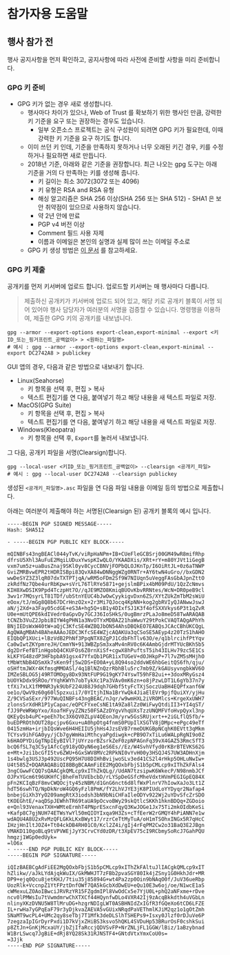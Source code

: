 # 참가자용 도움말

## 행사 참가 전
행사 공지사항을 먼저 확인하고, 공지사항에 따라 사전에 준비할 사항을 미리 준비합니다.

### GPG 키 준비
- GPG 키가 없는 경우 새로 생성합니다.
    - 행사마다 차이가 있으나, Web of Trust 를 확보하기 위한 행사인 만큼, 강력한 키 기준을 요구 또는 권장하는 경우도 있습니다.
        - 일부 오픈소스 프로젝트는 공식 구성원이 되려면 GPG 키가 필요한데, 이때 강력한 키 기준을 요구 하기도 합니다.
    - 이미 쓰던 키 인데, 기준을 만족하지 못하거나 너무 오래된 키긴 경우, 키를 수정하거나 필요하면 새로 만듭니다.
    - 2018년 기준, 아래와 같은 기준을 권장합니다. 최근 나오는 gpg 도구는 아래 기준을 거의 다 만족하는 키를 생성해 줍니다.
        - 키 길이는 최소 3072(3072 또는 4096)
        - 키 유형은 RSA and RSA 유형
        - 해싱 알고리즘은 SHA 256 이상(SHA 256 또는 SHA 512) - SHA1 은 보안 취약점이 있으므로 사용하지 않습니다.
        - 약 2년 안에 만료
        - PGP v4 버전 이상
        - Comment 필드 사용 자제
        - 이름과 이메일은 본인의 실명과 실제 많이 쓰는 이메일 주소로
    - GPG 키 생성 방법은 [이 문서](create-gpg-key.md) 를 참고하세요.

### GPG 키 제출

공개키를 먼저 키서버에 업로드 합니다. 업로드할 키서버는 매 행사마다 다릅니다.
> 제출하신 공개키가 키서버에 업로드 되어 있고, 해당 키로 공개키 블록이 서명 되어 있어야 행사 담당자가 여러분의 서명을 검증할 수 있습니다.
명령행을 이용하여, 제출한 GPG 키의 공개키를 내보냅니다.
```
gpg --armor --export-options export-clean,export-minimal --export <키ID_또는_핑거프린트_공백없이> > <원하는_파일명>
# 예시 : gpg --armor --export-options export-clean,export-minimal --export DC2742A8 > publickey
```
GUI 앱의 경우, 다음과 같은 방법으로 내보내기 합니다.
- Linux(Seahorse)
    - 키 항목을 선택 후, 편집 > 복사
    - 텍스트 편집기를 연 다음, 붙여넣기 하고 해당 내용을 새 텍스트 파일로 저장.
- MacOS(GPG Suite)
    - 키 항목을 선택 후, 편집 > 복사
    - 텍스트 편집기를 연 다음, 붙여넣기 하고 해당 내용을 새 텍스트 파일로 저장.
- Windows(Kleopatra)
    - 키 항목을 선택 후, `Export`를 눌러서 내보냅니다.

그 다음, 공개키 파일을 서명(Clearsign)합니다.
```
gpg --local-user <키ID_또는_핑거프린트_공백없이> --clearsign <공개키_파일>
# 예시 : gpg --local-user DC2742A8 --clearsign publickey

```

생성된 `<공개키_파일명>.asc` 파일을 연 다음 파일 내용을 이메일 등의 방법으로 제출합니다.

아래는 여러분이 제출해야 하는 서명된(Clearsign 된) 공개키 블록의 예시 입니다.

```
-----BEGIN PGP SIGNED MESSAGE-----
Hash: SHA512

- -----BEGIN PGP PUBLIC KEY BLOCK-----

mQINBFs43ngBEACl044yTvK/viRpHaNPm+IB+CUeFleGCBSrj00GM49wR8mifRhp
dfrsU5Xhl3AuFuE2MqiLUDuxYwspKIwQLO/YKAADXis/XRt+rY+m80YJVt1iGegB
vxm7um5z+uaBusZnaj9SKl0yv8CycCBNVjFOPbQLOJKnTp/I6OiRtJL+0z6aTNWP
GviZMRBvwEPR2tHDRISBpi83QvXA84wDNNggWZg0RNTr+AY6twN4uGro//bxGDN2
wwDeSYZ3Z3lqR07dxTXTPTjqA/wRM5oFDm2Sf9W7NIUqn5uVeggFAsGbAJpnZttO
zkRdfNz7Qbe4urRbKpw+sVrL76TlRYe5871+gejslmBPix4bM09PdU/1QzZcNmvs
KIH8XwDSIK9Ppd4TczpHt7O//qJE9MZO8KmiqBUOvKbvRRNtes/WcN+DR0peB9cl
3wv1r7MQsyrLT81TDf/ubStnYEUC4bJwOwCyykigvDxn6ZS/XYtZUkZmTbM2sWiU
eOox/tJ/mGg8Q8b67DCrHnzO2x+2r3Mi7QJocq4KpNN+kog2gbRVIyQJANwwJswJ
aN/j2Xd+a3Fay05cdGE+eS3A+hg5Q+sB1y4DIxfSJ1K3f4ofSXXVkys6P3t1qZvR
U0e+mUtQPE6kdIVedr0aGpvDy7GCJ36IoSHkS/0ugBmrzPLaJo8meD58TwARAQAB
tCNZb3VuZ2JpbiBIYW4gPHN1a3NvOTYxMDBAZ21haWwuY29tPokCVAQTAQgAPhYh
BNjIEDsWxW40tW+aQjC3KfcSE4WZBQJbON54AhsDBQkEO7EABQsJCAcCBhUKCQgL
AgQWAgMBAh4BAheAAAoJEDC3KfcSE4WZjcAQAKUa3qCSoSE5AEyp4z20TzS1hAHO
EIQbQP1XUci+lBzVdB2PhNf3PpqNTX8ZgPJ1CdbFhTlv63O/e/q1blrcihfPtYqv
Ca0wIwtZKYpmreJH/CmmYN+913WBZpSm3xaMv4nRV0c6K4AmbGjdrMTYUcBKh5b5
dg2DrFefBTinHgobQ4CKUFOs6Z0rnXiSf+cgwX8hPuftsT5ih43ILHv79zc5E1Cs
kLKFYG48zdP3HFbpbA91gsx47YfxQb1PGR1ixTUGeV+dOJHkpP+7l7vZM5sMHjhO
tMbWtNbB4DSmXk7sKen9fj5w2DS+EO0A+yL8Q94so2ddvWE6hbGeitQS6fh/qju/
oSHftmJWXr4KfmsqMMOASl/4q1BlNZnQzrRbhBlu5rc7mb9Z/kGAUsyvngbkWV6O
IMZeSBLOG5j49RTOMOgy8Dx93NtFUP9G19gKY74YswT59hFB2ui++3doxMRyGsz4
bUOYkDdx9SROo/YYqhKWYh7obTykXc1Pa3VAv0mK6zn+o8jPzwLDT1L6gYb37n7y
tfXi7xLX1fMMNR3yk9UbF224U88J9dqh7GHbf5tyFcTXjSoczUaBH4EQPfxanf6W
oe1o/QwV9z60g60l5pzxuii7/0YItjhINa1BrYwQk4JiaElEVr9pjfQuiXY/yjHu
Z/9CVSaSExr/977WuQINBFs43ngBEAC/nJqr/w9wmHXL2iVROMlcs+KrgeXxUWH7
zlonsSrXdHR1P1yCapac/eQPCFYxeCsNE1tA9Za8lZz0WiFwyQtdiII3+YI4qST/
fJJ9PeWRWpYxo/XoafHFyyZZNz50FSAZzDYgvVhqUXsTzzUNQMFVfoHvpQyxl3np
QKEyQsb4uPC+peEh7bc3X6QV0ZLpV4QEonJm/yrw5GsSRUjxrt++2iGLflQ5fb/+
buEDPROthOUT28pcjpv6Gxu+uA0hpOtg4fnmS0PUpIlXSGTV8jDMpc+ePgc49eTf
0415zmHa+irjbIQsWve6H4HEIIU5jhHs4JzsEVB7rmeDUKGBpNCqhK0EVtt3qMkm
TCYsv9ihFGA0yy/jCb7gyWmHaiMthcyaPgdiwgk+cPB9O7xTiLu6WALpRgNI9o0Z
k6HAOPYDiGgTNpIEyBIVl7jUYrzorBZsrkZeF0zpNPAGnFq39vX4GAZ53RmcSfT3
bcQ6fSL7q3C5y1AfcCg918yODyN6eg1eS6Es//Ez/W4SvhVfyd0rKBrBTEVKS62G
e+Mt+Jzi1bcGfI5tv6ZWU+6GxSWV8MVc2RPkNI0vYvH00y3HSQJ4S7UW3ADHnXjm
1s4bwlg3USJ3p492UscPQ95H7U8DIHhBvijwoSLv3ed41CS2l4rHkp5OHLuNwIw+
U4t585Z+DQARAQABiQI8BBgBCAAmFiEE2MgQOxbFbjS1b5pCMLcp9xIThZkFAls4
3ngCGwwFCQQ7sQAACgkQMLcp9xIThZkQLg//UdAN7tzsipwK6WkecP/N98nmbJCf
OJPxYGcm6t96UKHfCjBheFmTUVEbcbD/rLYSpDeGSfcMheVdxtHVmPEGIGpEQ84X
pFn2KCIqBzF8mvCWQOcjty45zNBM/d1GnG6nct6d8lfWxPlnrV7hIowXaJo3Lt1Z
hdT56swhTQ/NpDkNroW4GQ6yFzl8PmK/fY2LhVJYE3jK8PIUdLoYYDyqr2Nafap4
bnbejGiXh3YyO209amgRtX3iodsh3bN9bNiCHFaIleODYv922Wj2uYDvSfcZrSDO
tKOEGhtE/+aqDSpJEWhhTR69taUA9pOcvoBWy29skQtlcSKKh1hknBDQq+ZGDoio
e+Qnl93VenaxTXH+WMteErmhT4PNprESxcnFqyQ3KwJOGe1Jx75Ti2mkOIdbKeSi
+Kafp8C7gjNUH74ETWsYwYl50mQIOYIxqa9H3Zs+cTfEerW2rGMQY4hPiANN7e1w
wdAQU4A8U2xRvMzQFLGKkLKxBWyt17/rzrCeTtMyTuA/oH1mTSOhxINGx5R7qHcC
IHzjHnIltJOZ4+Tt04ckDB4RH01C0/Kcl2Z4i/gIj4rFqPM2Cw2o31BaQ3E2JBgn
VMAKD110goBLq9tVPVWEjJyY3CrvCYd0zDR/t3XpEV75cI9RCbmySoRcJ7GahPQU
hmgzj1WGp0edUyk=
=lO6x
- -----END PGP PUBLIC KEY BLOCK-----
-----BEGIN PGP SIGNATURE-----

iQIzBAEBCgAdFiEE2MgQOxbFbjS1b5pCMLcp9xIThZkFAltuJlIACgkQMLcp9xIT
hZlikw//aJkLYdAjqkWuIX/GkMWHJT7zFBb2pvaSGY80Ik4jZSny1G0HkhJdr+MR
DP9+ejq0Qcu8jetKHJ/7tiu35j85894G+wt4Pa2zp0Oin9bNAqO0f/JuV36ueRbp
UozRlk+VccnpZ1YtFPztDnfOWf7QA5kGcbXdDwEU+eQu10E3w6oj/oe/N1wcE1aS
cWMexuLZOAoIBwciJRVRzYR15FZgdmIPl8VwOdCx5e7YjU0L+phQ2aNFxme+rDve
ncv0lPMWsIu7tVwmdmrwChXTXCf44HQynfwDLo4VXR42Ij9zAcqBkkdth4uVGbLn
nlinyXKzDVNU5W8TlMruDG+hzgrNDIgLWT0ASBHNIdZxIGfR3fGQeXo6tCD6LFZE
IL+rwHa7yGPqEaF79r3yDjkvaZAEVA5vGUixNRqdPaVEThmlKJiM2qz1o1gOtZmh
SNaMT9wcPL4+UMc2qy8seTbj7T1Mfk3deDLSlhTSHEPs9+Isxy0Jlzf0rDJuVe6P
7zegzaIpIGrDyrPxdi1D7kVjxZHiBS3ksvo5hQKL4SVDuHp53BRurOsF0cshkSui
p8ZtJn+GnKjMcxaUY/jbZjIfaRccjQDVSvFP+NrZNLjFL1GGW/lBiz/1aBzybnad
W1BrLSwcq7JgBiE+dRj8YQ28Sk31RJNSTF4+GNtdVtxYmxCoU0s=
=3Jjk
-----END PGP SIGNATURE-----

```
